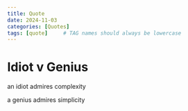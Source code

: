 ```yaml
---
title: Quote
date: 2024-11-03
categories: [Quotes]
tags: [quote]     # TAG names should always be lowercase
---
```


# Idiot v Genius

an idiot admires complexity

a genius admires simplicity